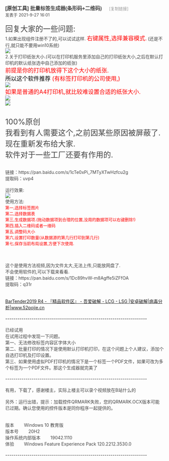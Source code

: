 <div>
<h1 class="ts" style="overflow-wrap: break-word; margin: 0px; padding: 0px; font-variant-numeric: normal; font-variant-east-asian: normal; font-stretch: normal; font-size: 16px; line-height: normal; font-family: &quot;Microsoft Yahei&quot;, Hei, Tahoma, SimHei, sans-serif; display: inline; color: rgb(68, 68, 68);"><a href="https://www.52pojie.cn/forum.php?mod=forumdisplay&amp;fid=2&amp;filter=typeid&amp;typeid=4" style="overflow-wrap: break-word; color: rgb(51, 51, 51); text-decoration-line: none;">[原创工具]</a>&nbsp;<span id="thread_subject" style="overflow-wrap: break-word;">批量标签生成器(条形码+二维码)</span>&nbsp;</h1>
<span style="color: rgb(68, 68, 68); font-family: -apple-system, BlinkMacSystemFont, &quot;Segoe UI&quot;, Tahoma, &quot;PingFang SC&quot;, &quot;Hiragino Sans GB&quot;, &quot;Microsoft Yahei&quot;, Simsun, sans-serif; font-size: 13px;"></span>
<span class="xg1" style="overflow-wrap: break-word; font-family: -apple-system, BlinkMacSystemFont, &quot;Segoe UI&quot;, Tahoma, &quot;PingFang SC&quot;, &quot;Hiragino Sans GB&quot;, &quot;Microsoft Yahei&quot;, Simsun, sans-serif; font-size: 13px; color: rgb(153, 153, 153) !important;">&nbsp;<img src="https://static.52pojie.cn/static/image/common/recommend_1.gif" alt="" title="评价指数 6" style="overflow-wrap: break-word;">&nbsp;&nbsp;<img src="https://static.52pojie.cn/static/image/common/hot_1.gif" alt="" title="热度: 301" style="overflow-wrap: break-word;">&nbsp;<a href="https://www.52pojie.cn/thread-1520262-1-1.html" style="overflow-wrap: break-word; text-decoration-line: none; color: rgb(153, 153, 153) !important;">[复制链接]</a></span></div>
<div>
<span id="authorposton40173395" style="overflow-wrap: break-word; color: rgb(68, 68, 68); font-family: -apple-system, BlinkMacSystemFont, &quot;Segoe UI&quot;, Tahoma, &quot;PingFang SC&quot;, &quot;Hiragino Sans GB&quot;, &quot;Microsoft Yahei&quot;, Simsun, sans-serif; font-size: 13px;"><span class="poston" style="overflow-wrap: break-word;">发表于</span>&nbsp;2021-9-27 16:01</span></div>
<div>
<span style="overflow-wrap: break-word; color: rgb(68, 68, 68); font-family: -apple-system, BlinkMacSystemFont, &quot;Segoe UI&quot;, Tahoma, &quot;PingFang SC&quot;, &quot;Hiragino Sans GB&quot;, &quot;Microsoft Yahei&quot;, Simsun, sans-serif; font-size: 13px;"><br></span></div>
<div>
<span style="overflow-wrap: break-word; color: rgb(68, 68, 68); font-family: -apple-system, BlinkMacSystemFont, &quot;Segoe UI&quot;, Tahoma, &quot;PingFang SC&quot;, &quot;Hiragino Sans GB&quot;, &quot;Microsoft Yahei&quot;, Simsun, sans-serif; font-size: 13px;"><font size="5" style="overflow-wrap: break-word;">回复大家的一些问题:</font>
<br style="overflow-wrap: break-word; font-size: 14px;"><span style="font-size: 14px;">1.如果出现组件注册不了的,可以试试这样.</span>
<font size="4" style="overflow-wrap: break-word;"><font color="#ff0000" style="overflow-wrap: break-word;">右键属性,选择兼容模式.</font></font>
<span style="font-size: 14px;">(还是不行,就只能不要用win10系统)</span>
<br style="overflow-wrap: break-word; font-size: 14px;"><ignore_js_op style="overflow-wrap: break-word; font-size: 14px;"><img aid="2335357" src="https://attach.52pojie.cn/forum/202109/28/083421wjjwujufhjjsfwej.png" zoomfile="https://attach.52pojie.cn/forum/202109/28/083421wjjwujufhjjsfwej.png" file="https://attach.52pojie.cn/forum/202109/28/083421wjjwujufhjjsfwej.png" class="zoom" width="604" id="aimg_2335357" inpost="1" lazyloaded="true" height="540" style="overflow-wrap: break-word; cursor: pointer; max-width: 100%; max-height: 1000px; width: auto; height: auto;"></ignore_js_op>
<span style="font-size: 14px;"></span>
<br style="overflow-wrap: break-word; font-size: 14px;"><span style="font-size: 14px;">2.关于打印纸张大小.(可以在打印机服务里添加自己的打印纸张大小,之后在默认打印机的默认纸张选中自己添加的纸张)</span>
<br style="overflow-wrap: break-word; font-size: 14px;"><font size="4" style="overflow-wrap: break-word;"><font color="#ff0000" style="overflow-wrap: break-word;">前提是你的打印机放得下这个大小的纸张.</font></font>
<br style="overflow-wrap: break-word; font-size: 14px;"><font size="4" style="overflow-wrap: break-word;"><font color="#000000" style="overflow-wrap: break-word;">所以这个软件推荐</font>
<font color="#ff0000" style="overflow-wrap: break-word;">(有标签打印机的公司使用,)</font></font>
<br style="overflow-wrap: break-word; font-size: 14px;"><ignore_js_op style="overflow-wrap: break-word; font-size: 14px;"><img aid="2335361" src="https://attach.52pojie.cn/forum/202109/28/084821n173377zv431ccpz.jpg" zoomfile="https://attach.52pojie.cn/forum/202109/28/084821n173377zv431ccpz.jpg" file="https://attach.52pojie.cn/forum/202109/28/084821n173377zv431ccpz.jpg" class="zoom" width="750" id="aimg_2335361" inpost="1" lazyloaded="true" height="1000" style="overflow-wrap: break-word; cursor: pointer; max-width: 100%; max-height: 1000px; width: auto; height: auto;"></ignore_js_op>
<span style="font-size: 14px;"></span>
<br style="overflow-wrap: break-word; font-size: 14px;"><font size="4" style="overflow-wrap: break-word;"><font color="#ff0000" style="overflow-wrap: break-word;">如果是普通的A4打印机,就比较难设置合适的纸张大小.</font></font>
<br style="overflow-wrap: break-word; font-size: 14px;"><ignore_js_op style="overflow-wrap: break-word; font-size: 14px;"><img aid="2335358" src="https://attach.52pojie.cn/forum/202109/28/084208mzsxo6r6e9rnxnke.png" zoomfile="https://attach.52pojie.cn/forum/202109/28/084208mzsxo6r6e9rnxnke.png" file="https://attach.52pojie.cn/forum/202109/28/084208mzsxo6r6e9rnxnke.png" class="zoom" width="849" id="aimg_2335358" inpost="1" lazyloaded="true" height="651" style="overflow-wrap: break-word; cursor: pointer; max-width: 100%; max-height: 1000px; width: auto; height: auto;"></ignore_js_op>
<span style="font-size: 14px;"></span>
<br style="overflow-wrap: break-word; font-size: 14px;"><ignore_js_op style="overflow-wrap: break-word; font-size: 14px;"><img aid="2335359" src="https://attach.52pojie.cn/forum/202109/28/084214u33atjmdmm1mo3jd.png" zoomfile="https://attach.52pojie.cn/forum/202109/28/084214u33atjmdmm1mo3jd.png" file="https://attach.52pojie.cn/forum/202109/28/084214u33atjmdmm1mo3jd.png" class="zoom" width="980" id="aimg_2335359" inpost="1" lazyloaded="true" height="706" style="overflow-wrap: break-word; cursor: pointer; max-width: 100%; max-height: 1000px; width: auto; height: auto;"></ignore_js_op>
<span style="font-size: 14px;"></span>
<br style="overflow-wrap: break-word; font-size: 14px;"><br style="overflow-wrap: break-word; font-size: 14px;"><br style="overflow-wrap: break-word; font-size: 14px;"><img id="aimg_O081F" class="zoom" file="https://static.52pojie.cn/static/image/hrline/2.gif" lazyloadthumb="1" border="0" alt="" src="https://static.52pojie.cn/static/image/hrline/2.gif" lazyloaded="true" width="485" height="21" style="overflow-wrap: break-word; cursor: pointer; max-width: 100%; max-height: 1000px; width: auto; height: auto; font-size: 14px;"><br style="overflow-wrap: break-word; font-size: 14px;"><font size="5" style="overflow-wrap: break-word;">100%原创</font>
<br style="overflow-wrap: break-word; font-size: 14px;"><font size="5" style="overflow-wrap: break-word;">我看到有人需要这个,之前因某些原因被屏蔽了.</font>
<br style="overflow-wrap: break-word; font-size: 14px;"><font size="5" style="overflow-wrap: break-word;">现在重新发布给大家.</font>
<br style="overflow-wrap: break-word; font-size: 14px;"><font size="5" style="overflow-wrap: break-word;">软件对于一些工厂还要有作用的.</font></span></div>
<div>
<span style="overflow-wrap: break-word; color: rgb(68, 68, 68); font-family: -apple-system, BlinkMacSystemFont, &quot;Segoe UI&quot;, Tahoma, &quot;PingFang SC&quot;, &quot;Hiragino Sans GB&quot;, &quot;Microsoft Yahei&quot;, Simsun, sans-serif;"><font size="5"><br style="overflow-wrap: break-word;"></font>
<span style="font-size: 14px;">链接：https://pan.baidu.com/s/1cTe0xPi_7MTyXTwHzfcu2g</span>
<br style="overflow-wrap: break-word; font-size: 14px;"><span style="font-size: 14px;">提取码：uvp4</span></span></div>
<div>
<span style="overflow-wrap: break-word; color: rgb(68, 68, 68); font-family: -apple-system, BlinkMacSystemFont, &quot;Segoe UI&quot;, Tahoma, &quot;PingFang SC&quot;, &quot;Hiragino Sans GB&quot;, &quot;Microsoft Yahei&quot;, Simsun, sans-serif;"><br style="overflow-wrap: break-word; font-size: 14px;"><span style="font-size: 14px;">运行效果:</span>
<br style="overflow-wrap: break-word; font-size: 14px;"><ignore_js_op style="font-size: 14px; overflow-wrap: break-word;"><img aid="2335252" src="https://attach.52pojie.cn/forum/202109/27/155501lrexomwxxgcm0dtm.png" zoomfile="https://attach.52pojie.cn/forum/202109/27/155501lrexomwxxgcm0dtm.png" file="https://attach.52pojie.cn/forum/202109/27/155501lrexomwxxgcm0dtm.png" class="zoom" width="1080" id="aimg_2335252" inpost="1" lazyloaded="true" _load="1" style="overflow-wrap: break-word; cursor: pointer; max-width: 100%; max-height: 1000px; width: auto; height: auto;"></ignore_js_op>
<span style="font-size: 14px;"></span>
<br style="overflow-wrap: break-word; font-size: 14px;"><span style="font-size: 14px;">使用方法:</span>
<br style="overflow-wrap: break-word; font-size: 14px;"><font size="4" style="font-size: 13px; overflow-wrap: break-word;"><font color="#ff0000" style="overflow-wrap: break-word;">第一,选择标签图片</font></font>
<br style="overflow-wrap: break-word; font-size: 14px;"><font size="4" style="font-size: 13px; overflow-wrap: break-word;"><font color="#ff0000" style="overflow-wrap: break-word;">第二,选择数据表</font></font>
<br style="overflow-wrap: break-word; font-size: 14px;"><font size="4" style="font-size: 13px; overflow-wrap: break-word;"><font color="#ff0000" style="overflow-wrap: break-word;">第三,生成数据项.(拖动数据项到合理的位置,没用的数据项可以右键删除!)</font></font>
<br style="overflow-wrap: break-word; font-size: 14px;"><font size="4" style="font-size: 13px; overflow-wrap: break-word;"><font color="#ff0000" style="overflow-wrap: break-word;">第四,插入二维码或者一维码</font></font>
<br style="overflow-wrap: break-word; font-size: 14px;"><font size="4" style="font-size: 13px; overflow-wrap: break-word;"><font color="#ff0000" style="overflow-wrap: break-word;">第五,调整码大小</font></font>
<br style="overflow-wrap: break-word; font-size: 14px;"><font size="4" style="font-size: 13px; overflow-wrap: break-word;"><font color="#ff0000" style="overflow-wrap: break-word;">第六,设置打印数量(从数据源的第几行打印到第几行)</font></font>
<br style="overflow-wrap: break-word; font-size: 14px;"><font size="4" style="font-size: 13px; overflow-wrap: break-word;"><font color="#ff0000" style="overflow-wrap: break-word;">第七,保存当前布局设置,方便下次使用.</font></font>
<br style="overflow-wrap: break-word; font-size: 14px;"><font size="4" style="font-size: 13px; overflow-wrap: break-word;"><font color="#ff0000" style="overflow-wrap: break-word;"><br style="overflow-wrap: break-word;"></font></font>
<br>
<br style="overflow-wrap: break-word; font-size: 14px;"><span style="font-size: 14px;">这个是使用方法视频,因为文件太大,无法上传,只能放网盘了.</span>
<br style="overflow-wrap: break-word; font-size: 14px;"><span style="font-size: 14px;">不会使用软件的,可以下载来看看.</span>
<br style="overflow-wrap: break-word; font-size: 14px;"><span style="font-size: 14px;">链接：https://pan.baidu.com/s/1Dc89hvW-m8Agffe5iZFfOA</span>
<br style="overflow-wrap: break-word; font-size: 14px;"><span style="font-size: 14px;">提取码：q31r</span></span></div>
<div>
<br></div>
<div>
<br></div>
<div>
<a href="https://www.52pojie.cn/thread-1028618-1-1.html">BarTender2019 R4 - 『精品软件区』 - 吾爱破解 - LCG - LSG |安卓破解|病毒分析|www.52pojie.cn</a></div>
<div>
<br></div>
<div>----------------------------------------------------------------------</div>
<div>
<br></div>
<div>
<span style="color: rgb(68, 68, 68); font-family: -apple-system, BlinkMacSystemFont, &quot;Segoe UI&quot;, Tahoma, &quot;PingFang SC&quot;, &quot;Hiragino Sans GB&quot;, &quot;Microsoft Yahei&quot;, Simsun, sans-serif;">已经试用</span>
<br style="overflow-wrap: break-word; color: rgb(68, 68, 68); font-family: -apple-system, BlinkMacSystemFont, &quot;Segoe UI&quot;, Tahoma, &quot;PingFang SC&quot;, &quot;Hiragino Sans GB&quot;, &quot;Microsoft Yahei&quot;, Simsun, sans-serif;"><span style="color: rgb(68, 68, 68); font-family: -apple-system, BlinkMacSystemFont, &quot;Segoe UI&quot;, Tahoma, &quot;PingFang SC&quot;, &quot;Hiragino Sans GB&quot;, &quot;Microsoft Yahei&quot;, Simsun, sans-serif;">在试用过程中发现一下问题。</span>
<br style="overflow-wrap: break-word; color: rgb(68, 68, 68); font-family: -apple-system, BlinkMacSystemFont, &quot;Segoe UI&quot;, Tahoma, &quot;PingFang SC&quot;, &quot;Hiragino Sans GB&quot;, &quot;Microsoft Yahei&quot;, Simsun, sans-serif;"><span style="color: rgb(68, 68, 68); font-family: -apple-system, BlinkMacSystemFont, &quot;Segoe UI&quot;, Tahoma, &quot;PingFang SC&quot;, &quot;Hiragino Sans GB&quot;, &quot;Microsoft Yahei&quot;, Simsun, sans-serif;">第一、无法修改标签内容区字体大小</span>
<br style="overflow-wrap: break-word; color: rgb(68, 68, 68); font-family: -apple-system, BlinkMacSystemFont, &quot;Segoe UI&quot;, Tahoma, &quot;PingFang SC&quot;, &quot;Hiragino Sans GB&quot;, &quot;Microsoft Yahei&quot;, Simsun, sans-serif;"><span style="color: rgb(68, 68, 68); font-family: -apple-system, BlinkMacSystemFont, &quot;Segoe UI&quot;, Tahoma, &quot;PingFang SC&quot;, &quot;Hiragino Sans GB&quot;, &quot;Microsoft Yahei&quot;, Simsun, sans-serif;">第二、批量打印的情况下是使用默认打印机打印，在这个问题上个人建议，添加个自选打印机及打印设置。</span>
<br style="overflow-wrap: break-word; color: rgb(68, 68, 68); font-family: -apple-system, BlinkMacSystemFont, &quot;Segoe UI&quot;, Tahoma, &quot;PingFang SC&quot;, &quot;Hiragino Sans GB&quot;, &quot;Microsoft Yahei&quot;, Simsun, sans-serif;"><span style="color: rgb(68, 68, 68); font-family: -apple-system, BlinkMacSystemFont, &quot;Segoe UI&quot;, Tahoma, &quot;PingFang SC&quot;, &quot;Hiragino Sans GB&quot;, &quot;Microsoft Yahei&quot;, Simsun, sans-serif;">第三、如果使用虚拟PDF打印机的情况下是一个标签一个PDF文件，如果可改为多个标签为一个PDF文件。那这个生成器就完美了</span></div>
<div>
<span style="color: rgb(68, 68, 68); font-family: -apple-system, BlinkMacSystemFont, &quot;Segoe UI&quot;, Tahoma, &quot;PingFang SC&quot;, &quot;Hiragino Sans GB&quot;, &quot;Microsoft Yahei&quot;, Simsun, sans-serif;"><br></span></div>
<div>
<div>----------------------------------------------------------------------</div>
<div>
<br></div></div>
<div>
<span style="color: rgb(68, 68, 68); font-family: -apple-system, BlinkMacSystemFont, &quot;Segoe UI&quot;, Tahoma, &quot;PingFang SC&quot;, &quot;Hiragino Sans GB&quot;, &quot;Microsoft Yahei&quot;, Simsun, sans-serif;">有用，下载了，感谢楼主，实际上楼主可以录个视频放在B站什么的</span>
<br style="overflow-wrap: break-word; color: rgb(68, 68, 68); font-family: -apple-system, BlinkMacSystemFont, &quot;Segoe UI&quot;, Tahoma, &quot;PingFang SC&quot;, &quot;Hiragino Sans GB&quot;, &quot;Microsoft Yahei&quot;, Simsun, sans-serif;"><br style="overflow-wrap: break-word; color: rgb(68, 68, 68); font-family: -apple-system, BlinkMacSystemFont, &quot;Segoe UI&quot;, Tahoma, &quot;PingFang SC&quot;, &quot;Hiragino Sans GB&quot;, &quot;Microsoft Yahei&quot;, Simsun, sans-serif;"><span style="color: rgb(68, 68, 68); font-family: -apple-system, BlinkMacSystemFont, &quot;Segoe UI&quot;, Tahoma, &quot;PingFang SC&quot;, &quot;Hiragino Sans GB&quot;, &quot;Microsoft Yahei&quot;, Simsun, sans-serif;">另外：运行出错，提示：加载控件QRMARK失败，您的QRMARK.OCX版本可能已过期。确认您使用的控件版本是同你程序一起提供的。</span>
<br style="overflow-wrap: break-word; color: rgb(68, 68, 68); font-family: -apple-system, BlinkMacSystemFont, &quot;Segoe UI&quot;, Tahoma, &quot;PingFang SC&quot;, &quot;Hiragino Sans GB&quot;, &quot;Microsoft Yahei&quot;, Simsun, sans-serif;"><br style="overflow-wrap: break-word; color: rgb(68, 68, 68); font-family: -apple-system, BlinkMacSystemFont, &quot;Segoe UI&quot;, Tahoma, &quot;PingFang SC&quot;, &quot;Hiragino Sans GB&quot;, &quot;Microsoft Yahei&quot;, Simsun, sans-serif;"><br style="overflow-wrap: break-word; color: rgb(68, 68, 68); font-family: -apple-system, BlinkMacSystemFont, &quot;Segoe UI&quot;, Tahoma, &quot;PingFang SC&quot;, &quot;Hiragino Sans GB&quot;, &quot;Microsoft Yahei&quot;, Simsun, sans-serif;"><span style="color: rgb(68, 68, 68); font-family: -apple-system, BlinkMacSystemFont, &quot;Segoe UI&quot;, Tahoma, &quot;PingFang SC&quot;, &quot;Hiragino Sans GB&quot;, &quot;Microsoft Yahei&quot;, Simsun, sans-serif;">版本&nbsp; &nbsp;&nbsp; &nbsp;&nbsp;&nbsp;Windows 10 教育版</span>
<br style="overflow-wrap: break-word; color: rgb(68, 68, 68); font-family: -apple-system, BlinkMacSystemFont, &quot;Segoe UI&quot;, Tahoma, &quot;PingFang SC&quot;, &quot;Hiragino Sans GB&quot;, &quot;Microsoft Yahei&quot;, Simsun, sans-serif;"><span style="color: rgb(68, 68, 68); font-family: -apple-system, BlinkMacSystemFont, &quot;Segoe UI&quot;, Tahoma, &quot;PingFang SC&quot;, &quot;Hiragino Sans GB&quot;, &quot;Microsoft Yahei&quot;, Simsun, sans-serif;">版本号&nbsp; &nbsp;&nbsp; &nbsp;&nbsp;&nbsp;20H2</span>
<br style="overflow-wrap: break-word; color: rgb(68, 68, 68); font-family: -apple-system, BlinkMacSystemFont, &quot;Segoe UI&quot;, Tahoma, &quot;PingFang SC&quot;, &quot;Hiragino Sans GB&quot;, &quot;Microsoft Yahei&quot;, Simsun, sans-serif;"><span style="color: rgb(68, 68, 68); font-family: -apple-system, BlinkMacSystemFont, &quot;Segoe UI&quot;, Tahoma, &quot;PingFang SC&quot;, &quot;Hiragino Sans GB&quot;, &quot;Microsoft Yahei&quot;, Simsun, sans-serif;">操作系统内部版本&nbsp; &nbsp;&nbsp; &nbsp;&nbsp;&nbsp;19042.1110</span>
<br style="overflow-wrap: break-word; color: rgb(68, 68, 68); font-family: -apple-system, BlinkMacSystemFont, &quot;Segoe UI&quot;, Tahoma, &quot;PingFang SC&quot;, &quot;Hiragino Sans GB&quot;, &quot;Microsoft Yahei&quot;, Simsun, sans-serif;"><span style="color: rgb(68, 68, 68); font-family: -apple-system, BlinkMacSystemFont, &quot;Segoe UI&quot;, Tahoma, &quot;PingFang SC&quot;, &quot;Hiragino Sans GB&quot;, &quot;Microsoft Yahei&quot;, Simsun, sans-serif;">体验&nbsp; &nbsp;&nbsp; &nbsp;&nbsp;&nbsp;Windows Feature Experience Pack 120.2212.3530.0</span></div>
<div>
<br></div>
<div>
<div>----------------------------------------------------------------------</div>
<div>
<br></div></div>
